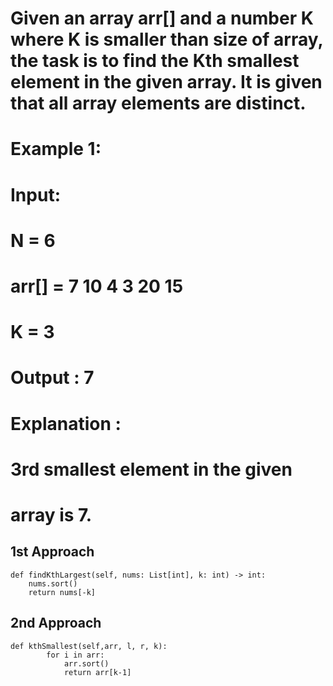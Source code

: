 # Given an array arr[] and a number K where K is smaller than size of array, the task is to find the Kth smallest element in the given array. It is given that all array elements are distinct.

# Example 1:
# Input:
# N = 6
# arr[] = 7 10 4 3 20 15
# K = 3
# Output : 7
# Explanation :
# 3rd smallest element in the given 
# array is 7.

## 1st Approach
```
def findKthLargest(self, nums: List[int], k: int) -> int:
    nums.sort()
    return nums[-k]
```
## 2nd Approach
```
def kthSmallest(self,arr, l, r, k):
        for i in arr:
            arr.sort()
            return arr[k-1]
```
